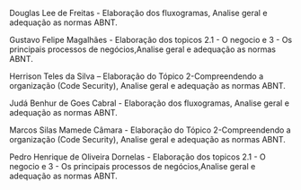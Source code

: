 Douglas Lee de Freitas - Elaboração dos fluxogramas, Analise geral e adequação as normas ABNT.

Gustavo Felipe Magalhães - Elaboração dos topicos 2.1 - O negocio e 3 - Os principais processos de negócios,Analise geral e adequação as normas ABNT.

Herrison Teles da Silva – Elaboração do Tópico 2-Compreendendo a organização (Code Security), Analise geral e adequação as normas ABNT.

Judá Benhur de Goes Cabral - Elaboração dos fluxogramas, Analise geral e adequação as normas ABNT. 

Marcos Silas Mamede Câmara - Elaboração do Tópico 2-Compreendendo a organização (Code Security), Analise geral e adequação as normas ABNT.

Pedro Henrique de Oliveira Dornelas - Elaboração dos topicos 2.1 - O negocio e 3 - Os principais processos de negócios,Analise geral e adequação as normas ABNT.

